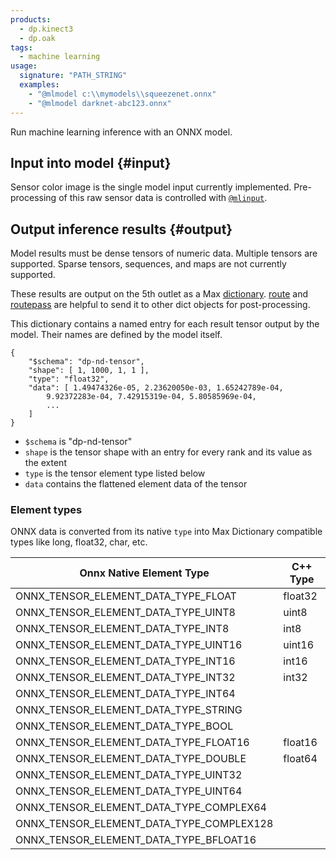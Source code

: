 ```yaml
---
products:
  - dp.kinect3
  - dp.oak
tags:
  - machine learning
usage:
  signature: "PATH_STRING"
  examples:
    - "@mlmodel c:\\mymodels\\squeezenet.onnx"
    - "@mlmodel darknet-abc123.onnx"
---
```


Run machine learning inference with an ONNX model.

## Input into model {#input}

Sensor color image is the single model input currently implemented.
Pre-processing of this raw sensor data is controlled with [`@mlinput`](mlinput.md).

## Output inference results {#output}

Model results must be dense tensors of numeric data. Multiple tensors are supported.
Sparse tensors, sequences, and maps are not currently supported.

These results are output on the 5th outlet as a
Max [dictionary](https://docs.cycling74.com/max7/vignettes/dictionaries).
[route](https://docs.cycling74.com/max7/refpages/route)
and [routepass](https://docs.cycling74.com/max7/refpages/routepass?q=route)
are helpful to send it to other dict objects for post-processing.

This dictionary contains a named entry for each result tensor output by the model. Their names are defined by the model itself.

```jsonc
{
    "$schema": "dp-nd-tensor",
    "shape": [ 1, 1000, 1, 1 ],
    "type": "float32",
    "data": [ 1.49474326e-05, 2.23620050e-03, 1.65242789e-04,
        9.92372283e-04, 7.42915319e-04, 5.80585969e-04,
        ...
    ]
}
```

* `$schema` is "dp-nd-tensor"
* `shape` is the tensor shape with an entry for every rank and its value as the extent
* `type` is the tensor element type listed below
* `data` contains the flattened element data of the tensor

### Element types

ONNX data is converted from its native `type` into Max Dictionary compatible types like long, float32, char, etc.

| Onnx Native Element Type                 | C++ Type  |
|------------------------------------------|-----------|
| ONNX_TENSOR_ELEMENT_DATA_TYPE_FLOAT      | float32   |
| ONNX_TENSOR_ELEMENT_DATA_TYPE_UINT8      | uint8     |
| ONNX_TENSOR_ELEMENT_DATA_TYPE_INT8       | int8      |
| ONNX_TENSOR_ELEMENT_DATA_TYPE_UINT16     | uint16    |
| ONNX_TENSOR_ELEMENT_DATA_TYPE_INT16      | int16     |
| ONNX_TENSOR_ELEMENT_DATA_TYPE_INT32      | int32     |
| ONNX_TENSOR_ELEMENT_DATA_TYPE_INT64      |           |
| ONNX_TENSOR_ELEMENT_DATA_TYPE_STRING     |           |
| ONNX_TENSOR_ELEMENT_DATA_TYPE_BOOL       |           |
| ONNX_TENSOR_ELEMENT_DATA_TYPE_FLOAT16    | float16   |
| ONNX_TENSOR_ELEMENT_DATA_TYPE_DOUBLE     | float64   |
| ONNX_TENSOR_ELEMENT_DATA_TYPE_UINT32     |           |
| ONNX_TENSOR_ELEMENT_DATA_TYPE_UINT64     |           |
| ONNX_TENSOR_ELEMENT_DATA_TYPE_COMPLEX64  |           |
| ONNX_TENSOR_ELEMENT_DATA_TYPE_COMPLEX128 |           |
| ONNX_TENSOR_ELEMENT_DATA_TYPE_BFLOAT16   |           |
